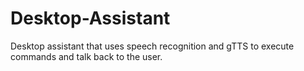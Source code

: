 # Desktop-Assistant
Desktop assistant that uses speech recognition and gTTS to execute commands and talk back to the user.
